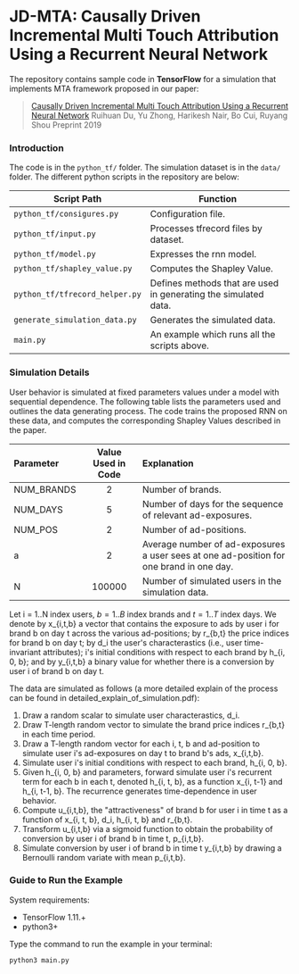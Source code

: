 # JD-MTA: Causally Driven Incremental Multi Touch Attribution Using a Recurrent Neural Network
The repository contains sample code in **TensorFlow** for a simulation that implements MTA framework proposed in our paper:
>[Causally Driven Incremental Multi Touch Attribution Using a Recurrent Neural Network](https://arxiv.org/abs/1902.00215)
>Ruihuan Du, Yu Zhong, Harikesh Nair, Bo Cui, Ruyang Shou
>Preprint 2019

### Introduction

The code is in the `python_tf/` folder. The simulation dataset is in the `data/` folder. The different python scripts in the repository are below:

| Script Path | Function |
|--- | --- |
| `python_tf/consigures.py` | Configuration file. |
| `python_tf/input.py` | Processes tfrecord files by dataset. |
| `python_tf/model.py` | Expresses the rnn model. |
| `python_tf/shapley_value.py` | Computes the Shapley Value. |
| `python_tf/tfrecord_helper.py` | Defines methods that are used in generating the simulated data. |
| `generate_simulation_data.py` | Generates the simulated data. |
| `main.py` | An example which runs all the scripts above. |

### Simulation Details

User behavior is simulated at fixed parameters values under a model with sequential dependence. The following table lists the parameters used and outlines the data generating process. The code trains the proposed RNN on these data, and computes the corresponding Shapley Values described in the paper.

| Parameter | Value Used in Code | Explanation |
| :--- | :---: | :--- |
| NUM_BRANDS | 2 | Number of brands. |
| NUM_DAYS | 5 | Number of days for the sequence of relevant ad-exposures. |
| NUM_POS | 2 | Number of ad-positions. |
| a | 2 | Average number of ad-exposures a user sees at one ad-position for one brand in one day. |
| N | 100000 | Number of simulated users in the simulation data. |

Let i = 1..N index users, $b=1..B$ index brands and $t=1..T$ index days. We denote by x_{i,t,b} a vector that contains the exposure to ads by user i for brand b on day t across the various ad-positions; by r_{b,t} the price indices for brand b on day t; by d_i the user's characterastics (i.e., user time-invariant attributes); i's initial conditions with respect to each brand by h_{i, 0, b}; and by y_{i,t,b} a binary value for whether there is a conversion by user i of brand b on day t.

The data are simulated as follows (a more detailed explain of the process can be found in detailed_explain_of_simulation.pdf):

1. Draw a random scalar to simulate user characterastics, d_i.
2. Draw T-length random vector to simulate the brand price indices r_{b,t} in each time period.
3. Draw a T-length random vector for each i, t, b and ad-position to simulate user i's ad-exposures on day t to brand b's ads,  x_{i,t,b}.
4. Simulate user i's initial conditions with respect to each brand, h_{i, 0, b}.
5. Given h_{i, 0, b} and parameters, forward simulate user i's recurrent term for each b in each t, denoted h_{i, t, b}, as a function x_{i, t-1} and h_{i, t-1, b}. The recurrence generates time-dependence in user behavior.
6. Compute u_{i,t,b}, the "attractiveness" of brand b for user i in time t as a function of x_{i, t, b}, d_i, h_{i, t, b}  and r_{b,t}.
7. Transform u_{i,t,b} via a sigmoid function to obtain the probability of conversion by user i of brand b in time t, p_{i,t,b}.
8. Simulate conversion by user i of brand b in time t y_{i,t,b} by drawing a Bernoulli random variate with mean p_{i,t,b}.

### Guide to Run the Example

System requirements:
* TensorFlow 1.11.+
* python3+

Type the command to run the example in your terminal: 

```markdown
python3 main.py
```
